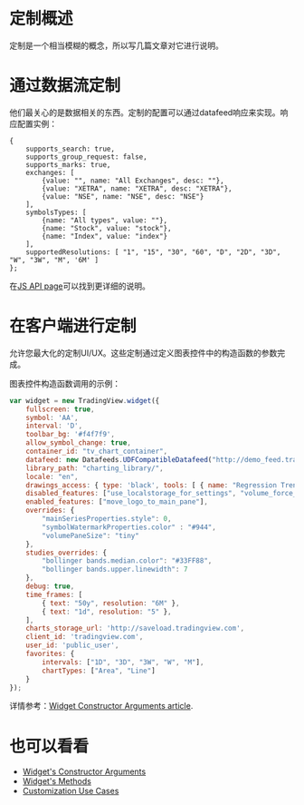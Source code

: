 # 定制概述



定制是一个相当模糊的概念，所以写几篇文章对它进行说明。

# 通过数据流定制

他们最关心的是数据相关的东西。定制的配置可以通过datafeed响应来实现。响应配置实例：

```
{
	supports_search: true,
	supports_group_request: false,
	supports_marks: true,
	exchanges: [
		{value: "", name: "All Exchanges", desc: ""},
		{value: "XETRA", name: "XETRA", desc: "XETRA"},
		{value: "NSE", name: "NSE", desc: "NSE"}
	],
	symbolsTypes: [
		{name: "All types", value: ""},
		{name: "Stock", value: "stock"},
		{name: "Index", value: "index"}
	],
	supportedResolutions: [ "1", "15", "30", "60", "D", "2D", "3D", "W", "3W", "M", '6M' ]
};
```

在[JS API page](https://github.com/tradingview/charting_library/wiki/JS-Api#onreadycallback)可以找到更详细的说明。

# 在客户端进行定制

允许您最大化的定制UI/UX。这些定制通过定义图表控件中的构造函数的参数完成。

图表控件构造函数调用的示例：

```js
var widget = new TradingView.widget({
	fullscreen: true,
	symbol: 'AA',
	interval: 'D',
	toolbar_bg: '#f4f7f9',
	allow_symbol_change: true,
	container_id: "tv_chart_container",
	datafeed: new Datafeeds.UDFCompatibleDatafeed("http://demo_feed.tradingview.com"),
	library_path: "charting_library/",
	locale: "en",
	drawings_access: { type: 'black', tools: [ { name: "Regression Trend" } ] },
	disabled_features: ["use_localstorage_for_settings", "volume_force_overlay"],
	enabled_features: ["move_logo_to_main_pane"],
	overrides: {
		"mainSeriesProperties.style": 0,
		"symbolWatermarkProperties.color" : "#944",
		"volumePaneSize": "tiny"
	},
	studies_overrides: {
		"bollinger bands.median.color": "#33FF88",
		"bollinger bands.upper.linewidth": 7
	},
	debug: true,
	time_frames: [
		{ text: "50y", resolution: "6M" },
		{ text: "1d", resolution: "5" },
	],
	charts_storage_url: 'http://saveload.tradingview.com',
	client_id: 'tradingview.com',
	user_id: 'public_user',
	favorites: {
		intervals: ["1D", "3D", "3W", "W", "M"],
		chartTypes: ["Area", "Line"]
	}
});
```

详情参考：[Widget Constructor Arguments article](https://github.com/tradingview/charting_library/wiki/Widget-Constructor).

# 也可以看看

* [Widget's Constructor Arguments](https://github.com/tradingview/charting_library/wiki/Widget-Constructor)
* [Widget's Methods](https://github.com/tradingview/charting_library/wiki/Widget-Methods)
* [Customization Use Cases](https://github.com/tradingview/charting_library/wiki/Customization-Use-Cases)